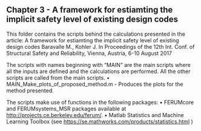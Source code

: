 ## Chapter 3 - A framework for estiamting the implicit safety level of existing design codes

This folder contains the scripts behind the calculations presented in the article:
A framework for estiamting the implicit safety level of existing design codes
Baravalle M., Kohler J.
In Proceedings of the 12th Int. Conf. of Structural Safety and Reliability, Vienna, Austria, 6-10 August 2017


The scripts with names beginning with “MAIN” are the main scripts where all the inputs are defined and the calculations are performed. All the other scripts are called from the main scripts.
•	MAIN_Make_plots_of_proposed_method.m - Produces the plots for the method presented. 

The scripts make use of functions in the following packages:
•	FERUMcore and FERUMsystems_MSR packages available at http://projects.ce.berkeley.edu/ferum/. 
•	Matlab Statistics and Machine Learning Toolbox (see https://se.mathworks.com/products/statistics.html )



